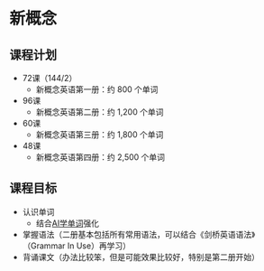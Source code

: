 # 新概念

## 课程计划

* 72课（144/2）
  * 新概念英语第一册：约 800 个单词
* 96课
  * 新概念英语第二册：约 1,200 个单词
* 60课
  * 新概念英语第三册：约 1,800 个单词
* 48课
  * 新概念英语第四册：约 2,500 个单词

## 课程目标

* 认识单词
  * 结合[AI学单词](https://www.xianglesong.com)强化
* 掌握语法（二册基本包括所有常用语法，可以结合《剑桥英语语法》（Grammar In Use）再学习）
* 背诵课文（办法比较笨，但是可能效果比较好，特别是第二册开始）
